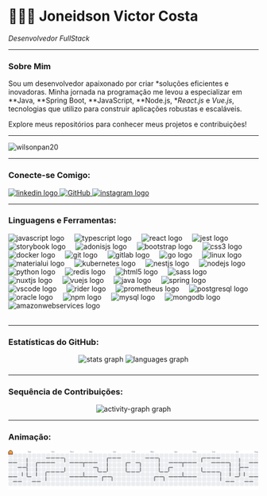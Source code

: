 # 👨🏻‍💻 Joneidson Victor Costa 

*Desenvolvedor FullStack*

---

### Sobre Mim

Sou um desenvolvedor apaixonado por criar *soluções eficientes e inovadoras. Minha jornada na programação me levou a especializar em **Java, **Spring Boot, **JavaScript, **Node.js, **React.js* e *Vue.js*, tecnologias que utilizo para construir aplicações robustas e escaláveis.

Explore meus repositórios para conhecer meus projetos e contribuições!

---

<p align="left"> 
    <img src="https://komarev.com/ghpvc/?username=wilsonpan20&label=Profile%20views&color=0e75b6&style=flat" alt="wilsonpan20" /> 
</p>

---

### Conecte-se Comigo:

<div align="left">
    <a href="https://www.linkedin.com/in/joneidson-costa-bab5b22a7/" onclick="window.open(this.href); return true;" 
       rel="noreferrer">
        <img src="https://raw.githubusercontent.com/maurodesouza/profile-readme-generator/master/src/assets/icons/social/linkedin/default.svg" width="52" height="40" alt="linkedin logo" />
    </a>
    <a href="https://github.com/Joneidson" target="_blank" rel="noreferrer">
        <img src="https://cdn.jsdelivr.net/npm/simple-icons@3.0.1/icons/github.svg" alt="GitHub" width="40" height="40"/>
    </a>
    <a href="https://www.instagram.com/santoo__victor/?igsh=ZW56emI2MHZtcndj#" target="_blank" rel="noreferrer">
        <img src="https://raw.githubusercontent.com/maurodesouza/profile-readme-generator/master/src/assets/icons/social/instagram/default.svg" width="52" height="40" alt="instagram logo" />
    </a>
</div>



---

### Linguagens e Ferramentas:

<div align="left">
    <img src="https://cdn.jsdelivr.net/gh/devicons/devicon/icons/javascript/javascript-original.svg" height="40" alt="javascript logo" />
    <img width="12" />
    <img src="https://cdn.jsdelivr.net/gh/devicons/devicon/icons/typescript/typescript-original.svg" height="40" alt="typescript logo" />
    <img width="12" />
    <img src="https://cdn.jsdelivr.net/gh/devicons/devicon/icons/react/react-original.svg" height="40" alt="react logo" />
    <img width="12" />
    <img src="https://cdn.jsdelivr.net/gh/devicons/devicon/icons/jest/jest-plain.svg" height="40" alt="jest logo" />
    <img width="12" />
    <img src="https://cdn.jsdelivr.net/gh/devicons/devicon/icons/storybook/storybook-original.svg" height="40" alt="storybook logo" />
    <img width="12" />
    <img src="https://cdn.jsdelivr.net/gh/devicons/devicon/icons/adonisjs/adonisjs-original.svg" height="40" alt="adonisjs logo" />
    <img width="12" />
    <img src="https://cdn.jsdelivr.net/gh/devicons/devicon/icons/bootstrap/bootstrap-original.svg" height="40" alt="bootstrap logo" />
    <img width="12" />
    <img src="https://cdn.jsdelivr.net/gh/devicons/devicon/icons/css3/css3-original.svg" height="40" alt="css3 logo" />
    <img width="12" />
    <img src="https://cdn.jsdelivr.net/gh/devicons/devicon/icons/docker/docker-original.svg" height="40" alt="docker logo" />
    <img width="12" />
    <img src="https://cdn.jsdelivr.net/gh/devicons/devicon/icons/git/git-original.svg" height="40" alt="git logo" />
    <img width="12" />
    <img src="https://cdn.jsdelivr.net/gh/devicons/devicon/icons/gitlab/gitlab-original.svg" height="40" alt="gitlab logo" />
    <img width="12" />
    <img src="https://cdn.jsdelivr.net/gh/devicons/devicon/icons/go/go-original.svg" height="40" alt="go logo" />
    <img width="12" />
    <img src="https://cdn.jsdelivr.net/gh/devicons/devicon/icons/linux/linux-original.svg" height="40" alt="linux logo" />
    <img width="12" />
    <img src="https://cdn.jsdelivr.net/gh/devicons/devicon/icons/materialui/materialui-original.svg" height="40" alt="materialui logo" />
    <img width="12" />
    <img src="https://cdn.jsdelivr.net/gh/devicons/devicon/icons/kubernetes/kubernetes-plain.svg" height="40" alt="kubernetes logo" />
    <img width="12" />
    <img src="https://cdn.jsdelivr.net/gh/devicons/devicon/icons/nestjs/nestjs-original.svg" height="40" alt="nestjs logo" />
    <img width="12" />
    <img src="https://cdn.jsdelivr.net/gh/devicons/devicon/icons/nodejs/nodejs-original.svg" height="40" alt="nodejs logo" />
    <img width="12" />
    <img src="https://cdn.jsdelivr.net/gh/devicons/devicon/icons/python/python-original.svg" height="40" alt="python logo" />
    <img width="12" />
    <img src="https://cdn.jsdelivr.net/gh/devicons/devicon/icons/redis/redis-original.svg" height="40" alt="redis logo" />
    <img width="12" />
    <img src="https://cdn.jsdelivr.net/gh/devicons/devicon/icons/html5/html5-original.svg" height="40" alt="html5 logo" />
    <img width="12" />
    <img src="https://cdn.jsdelivr.net/gh/devicons/devicon/icons/sass/sass-original.svg" height="40" alt="sass logo" />
    <img width="12" />
    <img src="https://cdn.jsdelivr.net/gh/devicons/devicon/icons/nuxtjs/nuxtjs-original.svg" height="40" alt="nuxtjs logo" />
    <img width="12" />
    <img src="https://cdn.jsdelivr.net/gh/devicons/devicon/icons/vuejs/vuejs-original.svg" height="40" alt="vuejs logo" />
    <img width="12" />
    <img src="https://cdn.jsdelivr.net/gh/devicons/devicon/icons/java/java-original.svg" height="40" alt="java logo" />
    <img width="12" />
    <img src="https://cdn.jsdelivr.net/gh/devicons/devicon/icons/spring/spring-original.svg" height="40" alt="spring logo" />
    <img width="12" />
    <img src="https://cdn.jsdelivr.net/gh/devicons/devicon/icons/vscode/vscode-original.svg" height="40" alt="vscode logo" />
    <img width="12" />
    <img src="https://cdn.jsdelivr.net/gh/devicons/devicon/icons/rider/rider-original.svg" height="40" alt="rider logo" />
    <img width="12" />
    <img src="https://cdn.jsdelivr.net/gh/devicons/devicon/icons/prometheus/prometheus-original.svg" height="40" alt="prometheus logo" />
    <img width="12" />
    <img src="https://cdn.jsdelivr.net/gh/devicons/devicon/icons/postgresql/postgresql-original.svg" height="40" alt="postgresql logo" />
    <img width="12" />
    <img src="https://cdn.jsdelivr.net/gh/devicons/devicon/icons/oracle/oracle-original.svg" height="40" alt="oracle logo" />
    <img width="12" />
    <img src="https://cdn.jsdelivr.net/gh/devicons/devicon/icons/npm/npm-original-wordmark.svg" height="40" alt="npm logo" />
    <img width="12" />
    <img src="https://cdn.jsdelivr.net/gh/devicons/devicon/icons/mysql/mysql-original.svg" height="40" alt="mysql logo" />
    <img width="12" />
    <img src="https://cdn.jsdelivr.net/gh/devicons/devicon/icons/mongodb/mongodb-original.svg" height="40" alt="mongodb logo" />
    <img width="12" />
    <img src="https://cdn.jsdelivr.net/gh/devicons/devicon/icons/amazonwebservices/amazonwebservices-line-wordmark.svg" height="40" alt="amazonwebservices logo" />
</div>

<br clear="both">

---

### Estatísticas do GitHub:

<div align="center">
  <img src="https://github-readme-stats.vercel.app/api?username=joneidson&hide_title=false&hide_rank=false&show_icons=true&include_all_commits=true&count_private=true&disable_animations=false&theme=dracula&locale=en&hide_border=false&order=1" height="150" alt="stats graph"  />
  <img src="https://github-readme-stats.vercel.app/api/top-langs?username=joneidson&locale=en&hide_title=false&layout=compact&card_width=320&langs_count=5&theme=dracula&hide_border=false&order=2" height="150" alt="languages graph"  />
</div>

###

---

### Sequência de Contribuições:

<div align="center">
  <img src="https://github-readme-activity-graph.vercel.app/graph?username=joneidson&radius=16&theme=chartreuse-dark&area=true&order=5" height="300" alt="activity-graph graph"  />
</div>

---

### Animação:

<div align="center">
<picture>
  <source media="(prefers-color-scheme: dark)" srcset="https://raw.githubusercontent.com/joneidson/joneidson/output/pacman-contribution-graph-dark.svg">
  <source media="(prefers-color-scheme: light)" srcset="https://raw.githubusercontent.com/joneidson/joneidson/output/pacman-contribution-graph.svg">
  <img alt="Pac-Man contribution graph" src="https://raw.githubusercontent.com/joneidson/joneidson/output/pacman-contribution-graph.svg">
</picture>
</div>



